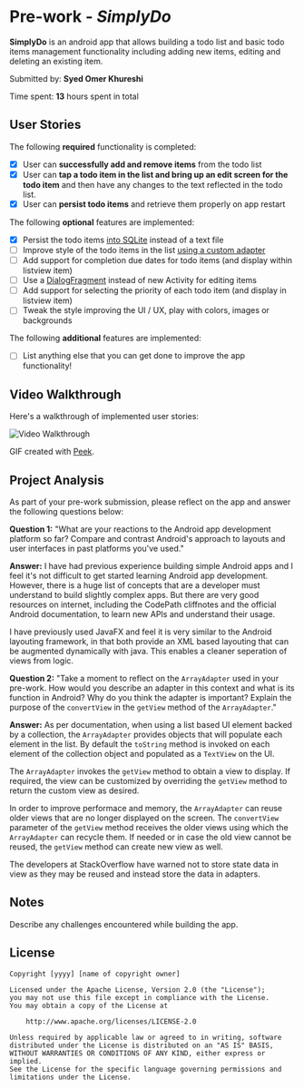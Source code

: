 # Pre-work - *SimplyDo*

**SimplyDo** is an android app that allows building a todo list and basic todo items management functionality including adding new items, editing and deleting an existing item.

Submitted by: **Syed Omer Khureshi**

Time spent: **13** hours spent in total

## User Stories

The following **required** functionality is completed:

* [X] User can **successfully add and remove items** from the todo list
* [X] User can **tap a todo item in the list and bring up an edit screen for the todo item** and then have any changes to the text reflected in the todo list.
* [X] User can **persist todo items** and retrieve them properly on app restart

The following **optional** features are implemented:

* [X] Persist the todo items [into SQLite](http://guides.codepath.com/android/Persisting-Data-to-the-Device#sqlite) instead of a text file
* [ ] Improve style of the todo items in the list [using a custom adapter](http://guides.codepath.com/android/Using-an-ArrayAdapter-with-ListView)
* [ ] Add support for completion due dates for todo items (and display within listview item)
* [ ] Use a [DialogFragment](http://guides.codepath.com/android/Using-DialogFragment) instead of new Activity for editing items
* [ ] Add support for selecting the priority of each todo item (and display in listview item)
* [ ] Tweak the style improving the UI / UX, play with colors, images or backgrounds

The following **additional** features are implemented:

* [ ] List anything else that you can get done to improve the app functionality!

## Video Walkthrough

Here's a walkthrough of implemented user stories:

<img src='http://i.imgur.com/ZdwbuEc.gif' title='Video Walkthrough' width='' alt='Video Walkthrough' />

GIF created with [Peek](https://github.com/phw/peek#peek---an-animated-gif-recorder).

## Project Analysis

As part of your pre-work submission, please reflect on the app and answer the following questions below:

**Question 1:** "What are your reactions to the Android app development platform so far? Compare and contrast Android's approach to layouts and user interfaces in past platforms you've used."

**Answer:** I have had previous experience building simple Android apps and I feel it's not difficult to get started learning Android app development. However, there is a huge list of concepts that are a developer must understand to build slightly complex apps. But there are very good resources on internet, including the CodePath cliffnotes and the official Android documentation, to learn new APIs and understand their usage.

I have previously used JavaFX and feel it is very similar to the Android layouting framework, in that both provide an XML based layouting that can be augmented dynamically with java. This enables a cleaner seperation of views from logic.

**Question 2:** "Take a moment to reflect on the `ArrayAdapter` used in your pre-work. How would you describe an adapter in this context and what is its function in Android? Why do you think the adapter is important? Explain the purpose of the `convertView` in the `getView` method of the `ArrayAdapter`."

**Answer:** As per documentation, when using a list based UI element backed by a collection, the `ArrayAdapter` provides objects that will populate each element in the list. By default the `toString` method is invoked on each element of the collection object and populated as a `TextView` on the UI. 

The `ArrayAdapter` invokes the `getView` method to obtain a view to display. If required, the view can be customized by overriding the `getView` method to return the custom view as desired. 

In order to improve performace and memory, the `ArrayAdapter` can reuse older views that are no longer displayed on the screen. The `convertView` parameter of the `getView` method receives the older views using which the `ArrayAdapter` can recycle them. If needed or in case the old view cannot be reused, the `getView` method can create new view as well.

The developers at StackOverflow have warned not to store state data in view as they may be reused and instead store the data in adapters.

## Notes

Describe any challenges encountered while building the app.

## License

    Copyright [yyyy] [name of copyright owner]

    Licensed under the Apache License, Version 2.0 (the "License");
    you may not use this file except in compliance with the License.
    You may obtain a copy of the License at

        http://www.apache.org/licenses/LICENSE-2.0

    Unless required by applicable law or agreed to in writing, software
    distributed under the License is distributed on an "AS IS" BASIS,
    WITHOUT WARRANTIES OR CONDITIONS OF ANY KIND, either express or implied.
    See the License for the specific language governing permissions and
    limitations under the License.



